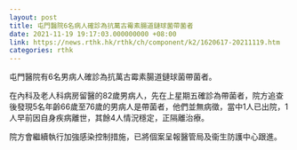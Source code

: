 ```yaml
---
layout: post
title: 屯門醫院6名病人確診為抗萬古霉素腸道鏈球菌帶菌者
date: 2021-11-19 19:17:03.000000000 +08:00
link: https://news.rthk.hk/rthk/ch/component/k2/1620617-20211119.htm
categories: rthk
---
```


屯門醫院有6名男病人確診為抗萬古霉素腸道鏈球菌帶菌者。

在內科及老人科病房留醫的82歲男病人，先在上星期五確診為帶菌者，院方追查後發現5名年齡66歲至76歲的男病人是帶菌者，他們並無病徵，當中1人已出院，1人早前因自身疾病離世，其餘4人情況穩定，正隔離治療。

院方會繼續執行加強感染控制措施，已將個案呈報醫管局及衞生防護中心跟進。
